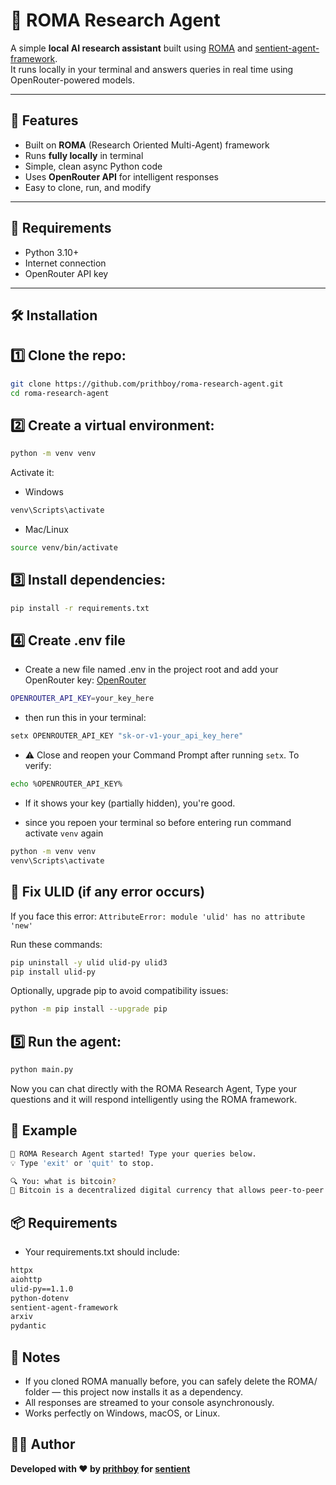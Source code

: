 # 🤖 ROMA Research Agent

A simple **local AI research assistant** built using [ROMA](https://github.com/sentient-agi/ROMA) and [sentient-agent-framework](https://pypi.org/project/sentient-agent-framework/).  
It runs locally in your terminal and answers queries in real time using OpenRouter-powered models.

---

## 🚀 Features

- Built on **ROMA** (Research Oriented Multi-Agent) framework  
- Runs **fully locally** in terminal  
- Simple, clean async Python code  
- Uses **OpenRouter API** for intelligent responses  
- Easy to clone, run, and modify


---

## 🧰 Requirements
- Python 3.10+
- Internet connection
- OpenRouter API key

---

## 🛠️ Installation

## 1️⃣ Clone the repo:
```bash
git clone https://github.com/prithboy/roma-research-agent.git
cd roma-research-agent
```

## 2️⃣ Create a virtual environment:
```bash
python -m venv venv
```
Activate it:
* Windows
```bash
venv\Scripts\activate
```
* Mac/Linux
```bash
source venv/bin/activate
```

## 3️⃣ Install dependencies:
```bash
pip install -r requirements.txt
```

## 4️⃣ Create .env file
* Create a new file named .env in the project root and add your OpenRouter key: [OpenRouter](https://openrouter.ai/)
```bash
OPENROUTER_API_KEY=your_key_here
```
* then run this in your terminal:
```bash
setx OPENROUTER_API_KEY "sk-or-v1-your_api_key_here"
```
* ⚠️ Close and reopen your Command Prompt after running `setx`.
To verify:
```bash
echo %OPENROUTER_API_KEY%
```
* If it shows your key (partially hidden), you're good.

* since you repoen your terminal so before entering run command activate `venv` again
```bash
python -m venv venv
venv\Scripts\activate
```

## 🚨 Fix ULID (if any error occurs)
If you face this error: `AttributeError: module 'ulid' has no attribute 'new'`

Run these commands:
```bash
pip uninstall -y ulid ulid-py ulid3
pip install ulid-py
```
Optionally, upgrade pip to avoid compatibility issues:
```bash
python -m pip install --upgrade pip
```

## 5️⃣ Run the agent:
```bash
python main.py
```
Now you can chat directly with the ROMA Research Agent, 
Type your questions and it will respond intelligently using the ROMA framework.

## 👾 Example
```bash
🤖 ROMA Research Agent started! Type your queries below.
💡 Type 'exit' or 'quit' to stop.

🔍 You: what is bitcoin?
💬 Bitcoin is a decentralized digital currency that allows peer-to-peer transactions...
```

## 📦 Requirements
* Your requirements.txt should include:
```bash
httpx
aiohttp
ulid-py==1.1.0
python-dotenv
sentient-agent-framework
arxiv
pydantic
```

## 🧠 Notes
* If you cloned ROMA manually before, you can safely delete the ROMA/ folder — this project now installs it as a dependency.
* All responses are streamed to your console asynchronously.
* Works perfectly on Windows, macOS, or Linux.

## 👨‍💻 Author
 **Developed with ❤️ by [prithboy](https://x.com/Prith_boy) for [sentient](https://x.com/SentientAGI)**
